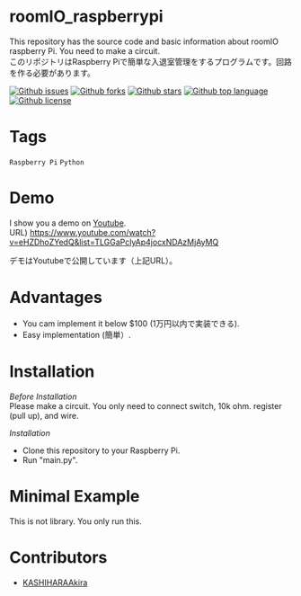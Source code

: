 # roomIO_raspberrypi

<!-- # Short Description -->

This repository has the source code and basic information about roomIO raspberry Pi. You need to make a circuit.  
このリポジトリはRaspberry Piで簡単な入退室管理をするプログラムです。回路を作る必要があります。

<!-- # Badges -->

[![Github issues](https://img.shields.io/github/issues/KASHIHARAAkira/roomIO_raspberrypi)](https://github.com/KASHIHARAAkira/roomIO_raspberrypi/issues)
[![Github forks](https://img.shields.io/github/forks/KASHIHARAAkira/roomIO_raspberrypi)](https://github.com/KASHIHARAAkira/roomIO_raspberrypi/network/members)
[![Github stars](https://img.shields.io/github/stars/KASHIHARAAkira/roomIO_raspberrypi)](https://github.com/KASHIHARAAkira/roomIO_raspberrypi/stargazers)
[![Github top language](https://img.shields.io/github/languages/top/KASHIHARAAkira/roomIO_raspberrypi)](https://github.com/KASHIHARAAkira/roomIO_raspberrypi/)
[![Github license](https://img.shields.io/github/license/KASHIHARAAkira/roomIO_raspberrypi)](https://github.com/KASHIHARAAkira/roomIO_raspberrypi/)

# Tags

`Raspberry Pi` `Python`

# Demo

I show you a demo on [Youtube](https://www.youtube.com/watch?v=eHZDhoZYedQ&list=TLGGaPclyAp4jocxNDAzMjAyMQ).  
URL) https://www.youtube.com/watch?v=eHZDhoZYedQ&list=TLGGaPclyAp4jocxNDAzMjAyMQ
  
デモはYoutubeで公開しています（上記URL）。

# Advantages

- You cam implement it below $100 (1万円以内で実装できる).
- Easy implementation (簡単）.

# Installation

*Before Installation*  
Please make a circuit. You only need to connect switch, 10k ohm. register (pull up), and wire.  
  
*Installation*  
- Clone this repository to your Raspberry Pi.
- Run "main.py".

# Minimal Example

This is not library. You only run this.

# Contributors

- [KASHIHARAAkira](https://github.com/KASHIHARAAkira)

<!-- CREATED_BY_LEADYOU_README_GENERATOR -->